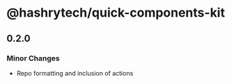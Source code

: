 # @hashrytech/quick-components-kit

## 0.2.0

### Minor Changes

- Repo formatting and inclusion of actions
